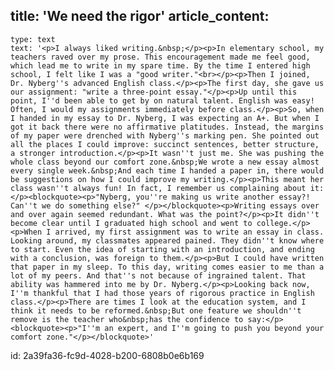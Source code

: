 title: 'We need the rigor'
article_content:
  -
    type: text
    text: '<p>I always liked writing.&nbsp;</p><p>In elementary school, my teachers raved over my prose. This encouragement made me feel good, which lead me to write in my spare time. By the time I entered high school, I felt like I was a "good writer."<br></p><p>Then I joined, Dr. Nyberg''s advanced English class.</p><p>The first day, she gave us our assignment: "write a three-point essay."</p><p>Up until this point, I''d been able to get by on natural talent. English was easy! Often, I would my assignments immediately before class.</p><p>So, when I handed in my essay to Dr. Nyberg, I was expecting an A+. But when I got it back there were no affirmative platitudes. Instead, the margins of my paper were drenched with Nyberg''s marking pen. She pointed out all the places I could improve: succinct sentences, better structure, a stronger introduction.</p><p>It wasn''t just me. She was pushing the whole class beyond our comfort zone.&nbsp;We wrote a new essay almost every single week.&nbsp;And each time I handed a paper in, there would be suggestions on how I could improve my writing.</p><p>This meant her class wasn''t always fun! In fact, I remember us complaining about it: </p><blockquote><p>"Nyberg, you''re making us write another essay?! Can''t we do something else?" </p></blockquote><p>Writing essays over and over again seemed redundant. What was the point?</p><p>It didn''t become clear until I graduated high school and went to college.</p><p>When I arrived, my first assignment was to write an essay in class. Looking around, my classmates appeared pained. They didn''t know where to start. Even the idea of starting with an introduction, and ending with a conclusion, was foreign to them.</p><p>But I could have written that paper in my sleep. To this day, writing comes easier to me than a lot of my peers. And that''s not because of ingrained talent. That ability was hammered into me by Dr. Nyberg.</p><p>Looking back now, I''m thankful that I had those years of rigorous practice in English class.</p><p>There are times I look at the education system, and I think it needs to be reformed.&nbsp;But one feature we shouldn''t remove is the teacher who&nbsp;has the confidence to say:</p><blockquote><p>"I''m an expert, and I''m going to push you beyond your comfort zone."</p></blockquote>'
id: 2a39fa36-fc9d-4028-b200-6808b0e6b169
